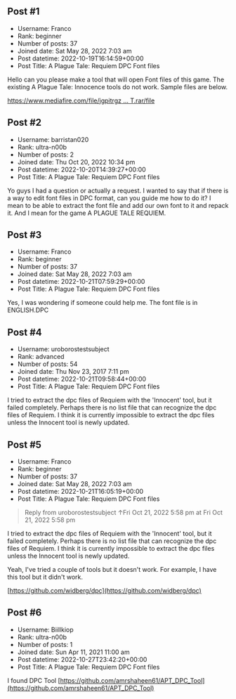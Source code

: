 ## Post #1
- Username: Franco
- Rank: beginner
- Number of posts: 37
- Joined date: Sat May 28, 2022 7:03 am
- Post datetime: 2022-10-19T16:14:59+00:00
- Post Title: A Plague Tale: Requiem DPC Font files

Hello can you please make a tool that will open Font files of this game.
The existing A Plague Tale: Innocence tools do not work.
Sample files are below.

[https://www.mediafire.com/file/jgpitrgz ... T.rar/file](https://www.mediafire.com/file/jgpitrgz6n5hzmf/FONT.rar/file)
## Post #2
- Username: barristan020
- Rank: ultra-n00b
- Number of posts: 2
- Joined date: Thu Oct 20, 2022 10:34 pm
- Post datetime: 2022-10-20T14:39:27+00:00
- Post Title: A Plague Tale: Requiem DPC Font files

Yo guys
I had a question or actually a request.
I wanted to say that if there is a way to edit font files in DPC format, can you guide me how to do it?
I mean to be able to extract the font file and add our own font to it and repack it.
And I mean for the game A PLAGUE TALE REQUIEM.
## Post #3
- Username: Franco
- Rank: beginner
- Number of posts: 37
- Joined date: Sat May 28, 2022 7:03 am
- Post datetime: 2022-10-21T07:59:29+00:00
- Post Title: A Plague Tale: Requiem DPC Font files

Yes, I was wondering if someone could help me. The font file is in ENGLISH.DPC
## Post #4
- Username: uroborostestsubject
- Rank: advanced
- Number of posts: 54
- Joined date: Thu Nov 23, 2017 7:11 pm
- Post datetime: 2022-10-21T09:58:44+00:00
- Post Title: A Plague Tale: Requiem DPC Font files

I tried to extract the dpc files of Requiem with the 'Innocent' tool, but it failed completely. Perhaps there is no list file that can recognize the dpc files of Requiem. I think it is currently impossible to extract the dpc files unless the Innocent tool is newly updated.
## Post #5
- Username: Franco
- Rank: beginner
- Number of posts: 37
- Joined date: Sat May 28, 2022 7:03 am
- Post datetime: 2022-10-21T16:05:19+00:00
- Post Title: A Plague Tale: Requiem DPC Font files

> Reply from uroborostestsubject ↑Fri Oct 21, 2022 5:58 pm at Fri Oct 21, 2022 5:58 pm
>
> 
I tried to extract the dpc files of Requiem with the 'Innocent' tool, but it failed completely. Perhaps there is no list file that can recognize the dpc files of Requiem. I think it is currently impossible to extract the dpc files unless the Innocent tool is newly updated.

Yeah, I've tried a couple of tools but it doesn't work. 
For example, I have this tool but it didn't work.

[https://github.com/widberg/dpc](https://github.com/widberg/dpc)
## Post #6
- Username: Biillkiop
- Rank: ultra-n00b
- Number of posts: 1
- Joined date: Sun Apr 11, 2021 11:00 am
- Post datetime: 2022-10-27T23:42:20+00:00
- Post Title: A Plague Tale: Requiem DPC Font files

I found DPC Tool
[https://github.com/amrshaheen61/APT_DPC_Tool](https://github.com/amrshaheen61/APT_DPC_Tool)
